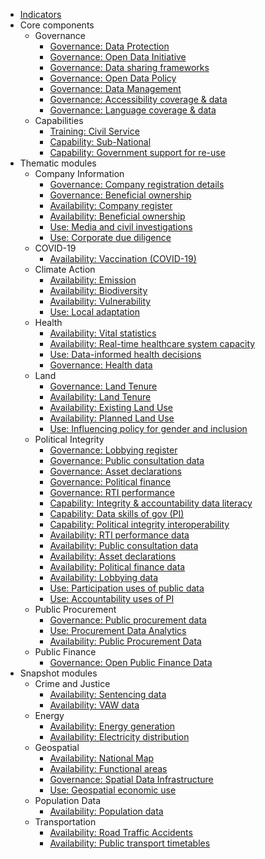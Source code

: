 * [Indicators](index.md)
* Core components
    * Governance 
        * [Governance: Data Protection](../indicators/G.GOVERNANCE.DPL.md)
        * [Governance: Open Data Initiative](../indicators/G.GOVERNANCE.ODINIT.md)
        * [Governance: Data sharing frameworks](../indicators/G.GOVERNANCE.DATASHARING.md)
        * [Governance: Open Data Policy](../indicators/G.GOVERNANCE.ODPOLICY.md)
        * [Governance: Data Management](../indicators/G.GOVERNANCE.DATAMANAGE.md)
        * [Governance: Accessibility coverage & data](../indicators/G.GOVERNANCE.ACCESSIBILITY.md)
        * [Governance: Language coverage & data](../indicators/G.GOVERNANCE.LANG.md)
    * Capabilities 
        * [Training: Civil Service](../indicators/C.CAPABILITIES.TRAIN.md)
        * [Capability: Sub-National](../indicators/C.CAPABILITIES.SUBNAT.md)
        * [Capability: Government support for re-use](../indicators/C.CAPABILITIES.GOVSUPPORT.md)
* Thematic modules
    * Company Information 
        * [Governance: Company registration details](../indicators/G.COMPANY.REG.md)
        * [Governance: Beneficial ownership](../indicators/G.COMPANY.BOT.md)
        * [Availability: Company register](../indicators/A.COMPANY.REG.md)
        * [Availability: Beneficial ownership ](../indicators/A.COMPANY.BOT.md)
        * [Use: Media and civil investigations](../indicators/U.COMPANY.MEDIA.md)
        * [Use: Corporate due diligence](../indicators/U.COMPANY.DUEDIL.md)
    * COVID-19 
        * [Availability: Vaccination (COVID-19)](../indicators/A.COVID.VAC.md)
    * Climate Action 
        * [Availability: Emission](../indicators/A.CLIMATE.EMI.md)
        * [Availability: Biodiversity](../indicators/A.CLIMATE.BIO.md)
        * [Availability: Vulnerability](../indicators/A.CLIMATE.VUL.md)
        * [Use: Local adaptation ](../indicators/U.CLIMATE.ADAPT.md)
    * Health 
        * [Availability: Vital statistics](../indicators/A.HEALTH.CRVS.md)
        * [Availability: Real-time healthcare system capacity](../indicators/A.HEALTH.RTC.md)
        * [Use: Data-informed health decisions](../indicators/U.HEALTH.DECISIONS.md)
        * [Governance: Health data](../indicators/G.HEALTH.HEA.md)
    * Land 
        * [Governance: Land Tenure](../indicators/G.LAND.TENURE.md)
        * [Availability: Land Tenure](../indicators/A.LAND.TENURE.md)
        * [Availability: Existing Land Use](../indicators/A.LAND.ELU.md)
        * [Availability: Planned Land Use](../indicators/A.LAND.PLU.md)
        * [Use: Influencing policy for gender and inclusion](../indicators/U.LAND.GENDERINCLUSION.md)
    * Political Integrity 
        * [Governance: Lobbying register](../indicators/G.PI.LOBBY.md)
        * [Governance: Public consultation data](../indicators/G.PI.PUBCON.md)
        * [Governance: Asset declarations](../indicators/G.PI.IAD.md)
        * [Governance: Political finance](../indicators/G.PI.POLFIN.md)
        * [Governance: RTI performance](../indicators/G.PI.RTI.md)
        * [Capability: Integrity & accountability data literacy](../indicators/C.PI.CAP-DL.md)
        * [Capability: Data skills of gov (PI)](../indicators/C.PI.GOVSKILLS.md)
        * [Capability: Political integrity interoperability](../indicators/C.PI.INTEROP.md)
        * [Availability: RTI performance data](../indicators/A.PI.RTI.md)
        * [Availability: Public consultation data](../indicators/A.PI.PUBCON.md)
        * [Availability: Asset declarations](../indicators/A.PI.IAD.md)
        * [Availability: Political finance data](../indicators/A.PI.POLFIN.md)
        * [Availability: Lobbying data](../indicators/A.PI.LOBBY.md)
        * [Use: Participation uses of public data](../indicators/U.PI.PARTICIPATION.md)
        * [Use: Accountability uses of PI](../indicators/U.PI.ACCOUNT.md)
    * Public Procurement 
        * [Governance: Public procurement data](../indicators/G.PROCUREMENT.OC.md)
        * [Use: Procurement Data Analytics](../indicators/U.PROCUREMENT.ANALYTICS.md)
        * [Availability: Public Procurement Data](../indicators/A.PROCUREMENT.OC.md)
    * Public Finance 
        * [Governance: Open Public Finance Data](../indicators/G.PF.PUB-FINANCE.md)
* Snapshot modules
    * Crime and Justice 
        * [Availability: Sentencing data](../indicators/A.JUSTICE.SENTENCE.md)
        * [Availability: VAW data](../indicators/A.JUSTICE.VAW.md)
    * Energy 
        * [Availability: Energy generation](../indicators/A.ENERGY.GEN.md)
        * [Availability: Electricity distribution](../indicators/A.ENERGY.DIST.md)
    * Geospatial 
        * [Availability: National Map](../indicators/A.GEO.MAP.md)
        * [Availability: Functional areas](../indicators/A.GEO.FUNC.md)
        * [Governance: Spatial Data Infrastructure](../indicators/G.GEO.SDI.md)
        * [Use: Geospatial economic use](../indicators/U.GEO.ECON.md)
    * Population Data 
        * [Availability: Population data](../indicators/A.POPULATION.POPULATION.md)
    * Transportation 
        * [Availability: Road Traffic Accidents](../indicators/A.TRANSPORTATION.RTA.md)
        * [Availability: Public transport timetables](../indicators/A.TRANSPORTATION.TRANSIT.md)
